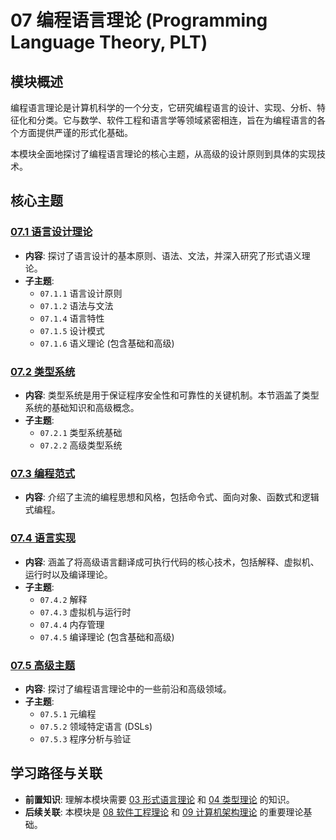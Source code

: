 # 07 编程语言理论 (Programming Language Theory, PLT)

## 模块概述

编程语言理论是计算机科学的一个分支，它研究编程语言的设计、实现、分析、特征化和分类。它与数学、软件工程和语言学等领域紧密相连，旨在为编程语言的各个方面提供严谨的形式化基础。

本模块全面地探讨了编程语言理论的核心主题，从高级的设计原则到具体的实现技术。

## 核心主题

### [07.1 语言设计理论](./07.1_Language_Design_Theory/README.md)

- **内容**: 探讨了语言设计的基本原则、语法、文法，并深入研究了形式语义理论。
- **子主题**:
  - `07.1.1` 语言设计原则
  - `07.1.2` 语法与文法
  - `07.1.4` 语言特性
  - `07.1.5` 设计模式
  - `07.1.6` 语义理论 (包含基础和高级)

### [07.2 类型系统](./07.2_Type_Systems/README.md)

- **内容**: 类型系统是用于保证程序安全性和可靠性的关键机制。本节涵盖了类型系统的基础知识和高级概念。
- **子主题**:
  - `07.2.1` 类型系统基础
  - `07.2.2` 高级类型系统

### [07.3 编程范式](./07.3_Programming_Paradigms/README.md)

- **内容**: 介绍了主流的编程思想和风格，包括命令式、面向对象、函数式和逻辑式编程。

### [07.4 语言实现](./07.4_Language_Implementation/README.md)

- **内容**: 涵盖了将高级语言翻译成可执行代码的核心技术，包括解释、虚拟机、运行时以及编译理论。
- **子主题**:
  - `07.4.2` 解释
  - `07.4.3` 虚拟机与运行时
  - `07.4.4` 内存管理
  - `07.4.5` 编译理论 (包含基础和高级)

### [07.5 高级主题](./07.5_Advanced_Topics/README.md)

- **内容**: 探讨了编程语言理论中的一些前沿和高级领域。
- **子主题**:
  - `07.5.1` 元编程
  - `07.5.2` 领域特定语言 (DSLs)
  - `07.5.3` 程序分析与验证

## 学习路径与关联

- **前置知识**: 理解本模块需要 [03 形式语言理论](../03_Formal_Language_Theory/README.md) 和 [04 类型理论](../04_Type_Theory/README.md) 的知识。
- **后续关联**: 本模块是 [08 软件工程理论](../08_Software_Engineering_Theory/README.md) 和 [09 计算机架构理论](../09_Computer_Architecture_Theory/README.md) 的重要理论基础。
